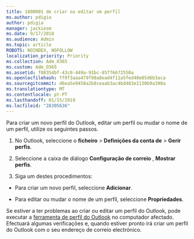 ```yaml
---
title: 1800001 de criar ou editar um perfil
ms.author: pdigia
author: pdigia
manager: jackiesm
ms.date: 9/17/2018
ms.audience: Admin
ms.topic: article
ROBOTS: NOINDEX, NOFOLLOW
localization_priority: Priority
ms.collection: Adm_O365
ms.custom: Adm_O365
ms.assetid: f08354bf-43c0-449a-91bc-85f76672550a
ms.openlocfilehash: ff0f3aaa479f98a8ead4f11a5fed40e05d6b3aca
ms.sourcegitcommit: d6ea5e9458a2b8ceaab3ac4bd483e1130b9a398a
ms.translationtype: MT
ms.contentlocale: pt-PT
ms.lasthandoff: 01/15/2019
ms.locfileid: "28305636"
---
```

Para criar um novo perfil do Outlook, editar um perfil ou mudar o nome de um perfil, utilize os seguintes passos.
  
1. No Outlook, seleccione o **ficheiro** \> **Definições da conta de** \> **Gerir perfis**.
    
2. Seleccione a caixa de diálogo **Configuração de correio** , **Mostrar perfis**.
    
3. Siga um destes procedimentos:
    
  - Para criar um novo perfil, seleccione **Adicionar**.
    
  - Para editar ou mudar o nome de um perfil, seleccione **Propriedades**.
    
Se estiver a ter problemas ao criar ou editar um perfil do Outlook, pode executar a [ferramenta de perfil do Outlook](https://aka.ms/SaRA-OutlookSetupProfile) no computador afectado. Efectuará algumas verificações e, quando estiver pronto irá criar um perfil do Outlook com o seu endereço de correio electrónico. 
  

